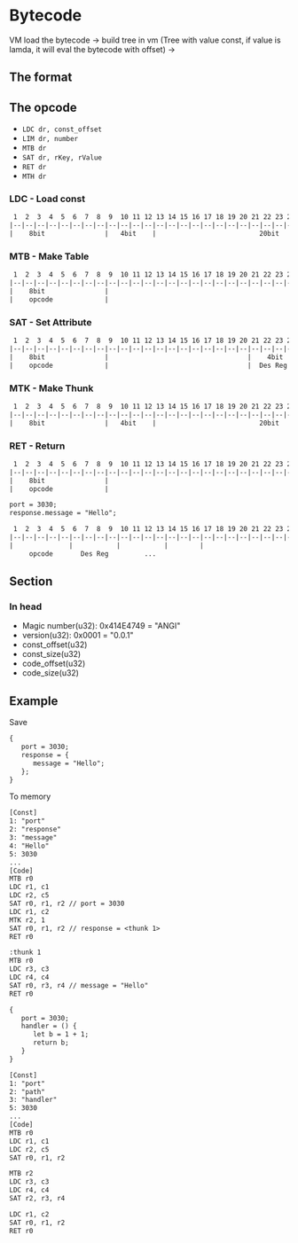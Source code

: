 # Bytecode

VM load the bytecode 
-> build tree in vm (Tree with value const, if value is lamda, it will eval the bytecode with offset)
-> 

## The format

## The opcode

- `LDC dr, const_offset`
- `LIM dr, number`
- `MTB dr`
- `SAT dr, rKey, rValue`
- `RET dr`
- `MTH dr`

### LDC - Load const

```txt
 1  2  3  4  5  6  7  8  9  10 11 12 13 14 15 16 17 18 19 20 21 22 23 24 25 26 27 28 29 30 31 32
|--|--|--|--|--|--|--|--|--|--|--|--|--|--|--|--|--|--|--|--|--|--|--|--|--|--|--|--|--|--|--|--|
|    8bit               |   4bit    |                          20bit                            |
```


### MTB - Make Table 

```txt
 1  2  3  4  5  6  7  8  9  10 11 12 13 14 15 16 17 18 19 20 21 22 23 24 25 26 27 28 29 30 31 32
|--|--|--|--|--|--|--|--|--|--|--|--|--|--|--|--|--|--|--|--|--|--|--|--|--|--|--|--|--|--|--|--|
|    8bit               |                                                           |           |
|    opcode             |                                                           |    Reg    |
```

### SAT - Set Attribute 

```txt
 1  2  3  4  5  6  7  8  9  10 11 12 13 14 15 16 17 18 19 20 21 22 23 24 25 26 27 28 29 30 31 32
|--|--|--|--|--|--|--|--|--|--|--|--|--|--|--|--|--|--|--|--|--|--|--|--|--|--|--|--|--|--|--|--|
|    8bit               |                                   |    4bit   |           |           |
|    opcode             |                                   |  Des Reg  |  Key Reg  | Value Reg |
```


### MTK  - Make Thunk 

```txt
 1  2  3  4  5  6  7  8  9  10 11 12 13 14 15 16 17 18 19 20 21 22 23 24 25 26 27 28 29 30 31 32
|--|--|--|--|--|--|--|--|--|--|--|--|--|--|--|--|--|--|--|--|--|--|--|--|--|--|--|--|--|--|--|--|
|    8bit               |   4bit    |                          20bit                            |
```

### RET - Return 

```txt
 1  2  3  4  5  6  7  8  9  10 11 12 13 14 15 16 17 18 19 20 21 22 23 24 25 26 27 28 29 30 31 32
|--|--|--|--|--|--|--|--|--|--|--|--|--|--|--|--|--|--|--|--|--|--|--|--|--|--|--|--|--|--|--|--|
|    8bit               |                                                           |           |
|    opcode             |                                                           |    Reg    |
```

```txt
port = 3030;
response.message = "Hello";

 1  2  3  4  5  6  7  8  9  10 11 12 13 14 15 16 17 18 19 20 21 22 23 24 25 26 27 28 29 30 31 32
|--|--|--|--|--|--|--|--|--|--|--|--|--|--|--|--|--|--|--|--|--|--|--|--|--|--|--|--|--|--|--|--|
|              |           |           |        |
     opcode       Des Reg         ...
```

## Section 

### In head
- Magic number(u32): 0x414E4749 = "ANGI"
- version(u32): 0x0001 = "0.0.1"
- const_offset(u32)
- const_size(u32)
- code_offset(u32)
- code_size(u32)


## Example
Save

```txt
{
   port = 3030;
   response = {
      message = "Hello";
   };
}
```
To memory 


```txt
[Const]
1: "port"
2: "response"
3: "message"
4: "Hello"
5: 3030
...
[Code]
MTB r0
LDC r1, c1
LDC r2, c5
SAT r0, r1, r2 // port = 3030
LDC r1, c2
MTK r2, 1
SAT r0, r1, r2 // response = <thunk 1>
RET r0

:thunk 1
MTB r0
LDC r3, c3
LDC r4, c4
SAT r0, r3, r4 // message = "Hello"
RET r0
```


```txt
{
   port = 3030;
   handler = () {
      let b = 1 + 1;
      return b;
   }
}
```


```txt
[Const]
1: "port"
2: "path"
3: "handler"
5: 3030
...
[Code]
MTB r0
LDC r1, c1
LDC r2, c5
SAT r0, r1, r2

MTB r2
LDC r3, c3
LDC r4, c4
SAT r2, r3, r4

LDC r1, c2
SAT r0, r1, r2
RET r0
```
